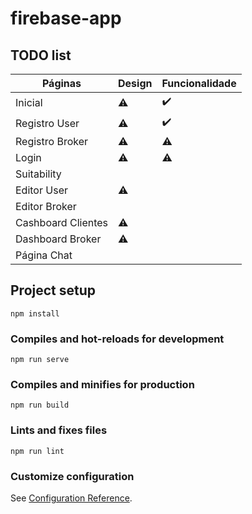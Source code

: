 # firebase-app

## TODO list

Páginas |   Design |   Funcionalidade
------------ | ------------- | -------------
Inicial |   :warning: | :heavy_check_mark:
Registro User |   :warning: | :heavy_check_mark:
Registro Broker |   :warning: | :warning:
Login | :warning:	 | :warning:
Suitability |    |   
Editor User |  :warning:   |   
Editor Broker |     |  
Cashboard Clientes | :warning:   | 
Dashboard Broker |  :warning:    | 
Página Chat |      |

## Project setup
```
npm install
```

### Compiles and hot-reloads for development
```
npm run serve
```

### Compiles and minifies for production
```
npm run build
```

### Lints and fixes files
```
npm run lint
```

### Customize configuration
See [Configuration Reference](https://cli.vuejs.org/config/).


